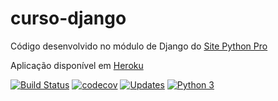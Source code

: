 # curso-django
Código desenvolvido no módulo de Django do [Site Python Pro](https://www.python.pro.br)

Aplicação disponível em [Heroku](https://cursodjangopythonpro.herokuapp.com)

[![Build Status](https://travis-ci.org/wherculano/curso-django.svg?branch=master)](https://travis-ci.org/wherculano/curso-django)
[![codecov](https://codecov.io/gh/wherculano/curso-django/branch/master/graph/badge.svg)](https://codecov.io/gh/wherculano/curso-django)
[![Updates](https://pyup.io/repos/github/wherculano/curso-django/shield.svg)](https://pyup.io/repos/github/wherculano/curso-django/)
[![Python 3 ](https://pyup.io/repos/github/wherculano/curso-django/python-3-shield.svg)](https://pyup.io/repos/github/wherculano/curso-django/)
